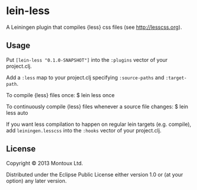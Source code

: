 # lein-less

A Leiningen plugin that compiles {less} css files (see http://lesscss.org).

## Usage

Put `[lein-less "0.1.0-SNAPSHOT"]` into the `:plugins` vector of your project.clj.

Add a `:less` map to your project.clj specifying `:source-paths` and `:target-path`.

To compile {less} files once:
    $ lein less once

To continuously compile {less} files whenever a source file changes:
    $ lein less auto

If you want less compilation to happen on regular lein targets (e.g. compile),
add `leiningen.lesscss` into the `:hooks` vector of your project.clj.

## License

Copyright © 2013 Montoux Ltd.

Distributed under the Eclipse Public License either version 1.0 or (at your option) any later
version.
